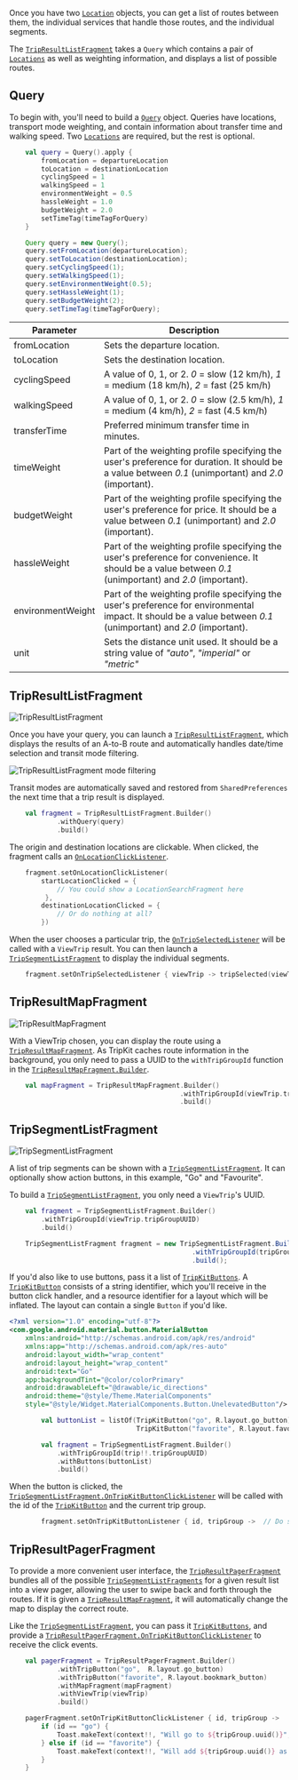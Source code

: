 Once you have two [`Location`](tripkit-android/com.skedgo.tripkit.common.model/-location/index.md) objects, you can get a list of routes between them, the individual services that handle those
routes, and the individual segments.
 
The [`TripResultListFragment`](tripkit-android/com.skedgo.tripkit.ui.tripresults/-trip-result-list-fragment/index.md) takes a `Query` which contains a pair of [`Locations`](tripkit-android/com.skedgo.tripkit.common.model/-location/index.md) as well as weighting information,
and displays a list of possible routes.

## Query

To begin with, you'll need to build a [`Query`](tripkit-android/com.skedgo.tripkit.common.model/-query/index.md) object. Queries have locations, transport mode weighting, and contain
information about transfer time and walking speed. Two [`Locations`](tripkit-android/com.skedgo.tripkit.common.model/-location/index.md) are required, but the rest is optional.

````kotlin tab="Kotlin"
    val query = Query().apply {
        fromLocation = departureLocation
        toLocation = destinationLocation
        cyclingSpeed = 1
        walkingSpeed = 1
        environmentWeight = 0.5
        hassleWeight = 1.0
        budgetWeight = 2.0
        setTimeTag(timeTagForQuery)
    }
````

````java tab="Java"
    Query query = new Query();
    query.setFromLocation(departureLocation);
    query.setToLocation(destinationLocation);
    query.setCyclingSpeed(1);
    query.setWalkingSpeed(1);
    query.setEnvironmentWeight(0.5);
    query.setHassleWeight(1);
    query.setBudgetWeight(2);
    query.setTimeTag(timeTagForQuery);
````

| Parameter | Description |
|-----------|-------------|
| fromLocation | Sets the departure location. |
| toLocation | Sets the destination location. |
| cyclingSpeed | A value of 0, 1, or 2. *0* = slow (12 km/h), *1* = medium (18 km/h), *2* = fast (25 km/h) |
| walkingSpeed | A value of 0, 1, or 2. *0* = slow (2.5 km/h), *1* = medium (4 km/h), *2* = fast (4.5 km/h) |
| transferTime | Preferred minimum transfer time in minutes. |
| timeWeight | Part of the weighting profile specifying the user's preference for duration. It should be a value between *0.1* (unimportant) and *2.0* (important). |
| budgetWeight | Part of the weighting profile specifying the user's preference for price. It should be a value between *0.1* (unimportant) and *2.0* (important). |
| hassleWeight | Part of the weighting profile specifying the user's preference for convenience. It should be a value between *0.1* (unimportant) and *2.0* (important). |
| environmentWeight | Part of the weighting profile specifying the user's preference for environmental impact. It should be a value between *0.1* (unimportant) and *2.0* (important). |
| unit | Sets the distance unit used. It should be a string value of *"auto"*, *"imperial"* or *"metric"*|

## TripResultListFragment

![TripResultListFragment](img/TripResultListFragment.png)

Once you have your query, you can launch a [`TripResultListFragment`](tripkit-android/com.skedgo.tripkit.ui.tripresults/-trip-result-list-fragment/index.md), which displays the results of an A-to-B route 
and automatically handles date/time selection and transit mode filtering.

![TripResultListFragment mode filtering](img/TripResultListFragment-ModeSelection.png)

Transit modes are automatically saved and restored from `SharedPreferences` the next time that a trip result is displayed.

````kotlin tab="Kotlin"
    val fragment = TripResultListFragment.Builder()
            .withQuery(query)
            .build()
````

The origin and destination locations are clickable. When clicked, the fragment calls an [`OnLocationClickListener`](tripkit-android/com.skedgo.tripkit.ui.tripresults/-trip-result-list-fragment/-on-location-click-listener/index.md).

````kotlin tab="Kotlin"
    fragment.setOnLocationClickListener(
        startLocationClicked = {
            // You could show a LocationSearchFragment here
         }, 
        destinationLocationClicked = {
            // Or do nothing at all?
        })
````

When the user chooses a particular trip, the [`OnTripSelectedListener`](tripkit-android/com.skedgo.tripkit.ui.tripresults/-trip-result-list-fragment/-on-trip-selected-listener/index.md) will be called with a `ViewTrip` result. 
You can then launch a [`TripSegmentListFragment`](tripkit_map_fragment.md#TripSegmentListFragment) to display the individual segments.

````kotlin tab="Kotlin"
    fragment.setOnTripSelectedListener { viewTrip -> tripSelected(viewTrip)}
````

## TripResultMapFragment

![TripResultMapFragment](img/TripResultMapFragment.png)

With a ViewTrip chosen, you can display the route using a [`TripResultMapFragment`](tripkit-android/com.skedgo.tripkit.ui.tripresult/-trip-result-map-fragment/index.md). As TripKit caches route information
in the background, you only need to pass a UUID to the `withTripGroupId` function in the [`TripResultMapFragment.Builder`](tripkit-android/com.skedgo.tripkit.ui.tripresult/-trip-result-map-fragment/-builder/index.md). 

````kotlin tab="Kotlin"
    val mapFragment = TripResultMapFragment.Builder()
                                           .withTripGroupId(viewTrip.tripGroupUUID)
                                           .build()
```` 

## TripSegmentListFragment

![TripSegmentListFragment](img/TripSegmentListFragment.png)

A list of trip segments can be shown with a [`TripSegmentListFragment`](tripkit-android/com.skedgo.tripkit.ui.tripresult/-trip-segment-list-fragment/index.md). It can optionally show action buttons, in this
example, "Go" and "Favourite".

To build a [`TripSegmentListFragment`](tripkit-android/com.skedgo.tripkit.ui.tripresult/-trip-segment-list-fragment/index.md), you only need a `ViewTrip`'s UUID.

````kotlin tab="Kotlin"
    val fragment = TripSegmentListFragment.Builder()
        .withTripGroupId(viewTrip.tripGroupUUID)
        .build()
````

````java tab="Java"
    TripSegmentListFragment fragment = new TripSegmentListFragment.Builder()
                                              .withTripGroupId(tripGroup.uuid())
                                              .build();
````

If you'd also like to use buttons, pass it a list of [`TripKitButtons`](tripkit-android/com.skedgo.tripkit.ui.model/-trip-kit-button/index.md). A [`TripKitButton`](tripkit-android/com.skedgo.tripkit.ui.model/-trip-kit-button/index.md) consists of a string identifier,
which you'll receive in the button click handler, and a resource identifier for a layout which will be inflated. The
layout can contain a single `Button` if you'd like.

````xml tab="Layout"
<?xml version="1.0" encoding="utf-8"?>
<com.google.android.material.button.MaterialButton 
    xmlns:android="http://schemas.android.com/apk/res/android"
    xmlns:app="http://schemas.android.com/apk/res-auto"
    android:layout_width="wrap_content"
    android:layout_height="wrap_content"
    android:text="Go"
    app:backgroundTint="@color/colorPrimary"
    android:drawableLeft="@drawable/ic_directions"
    android:theme="@style/Theme.MaterialComponents"
    style="@style/Widget.MaterialComponents.Button.UnelevatedButton"/>

````

````kotlin tab="Kotlin"
        val buttonList = listOf(TripKitButton("go", R.layout.go_button), 
                                TripKitButton("favorite", R.layout.favourite_button))

        val fragment = TripSegmentListFragment.Builder()
            .withTripGroupId(trip!!.tripGroupUUID)
            .withButtons(buttonList)
            .build()
````

When the button is clicked, the [`TripSegmentListFragment.OnTripKitButtonClickListener`](tripkit-android/com.skedgo.tripkit.ui.tripresult/-trip-segment-list-fragment/-on-trip-kit-button-click-listener/index.md) will be called with the id of the [`TripKitButton`](tripkit-android/com.skedgo.tripkit.ui.model/-trip-kit-button/index.md) and the
current trip group.

````kotlin tab="Kotlin"
        fragment.setOnTripKitButtonListener { id, tripGroup ->  // Do something with the button }
````

## TripResultPagerFragment

To provide a more convenient user interface, the [`TripResultPagerFragment`](tripkit-android/com.skedgo.tripkit.ui.tripresult/-trip-result-pager-fragment/index.md) bundles all of the possible [`TripSegmentListFragments`](trip_results.md#TripSegmentListFragment)
for a given result list into a view pager, allowing the user to swipe back and forth through the routes. If it is given a
[`TripResultMapFragment`](trip_results.md#TripResultMapFragment), it will automatically change the map to display the correct route.

Like the [`TripSegmentListFragment`](trip_results.md#TripSegmentListFragment), you can pass it [`TripKitButtons`](tripkit-android/com.skedgo.tripkit.ui.model/-trip-kit-button/index.md), and provide a [`TripResultPagerFragment.OnTripKitButtonClickListener`](tripkit-android/com.skedgo.tripkit.ui.tripresult/-trip-result-pager-fragment/-on-trip-kit-button-click-listener/index.md) to receive the click events.

````kotlin tab="Kotlin"
    val pagerFragment = TripResultPagerFragment.Builder()
            .withTripButton("go",  R.layout.go_button)
            .withTripButton("favorite", R.layout.bookmark_button)
            .withMapFragment(mapFragment)
            .withViewTrip(viewTrip)
            .build()

    pagerFragment.setOnTripKitButtonClickListener { id, tripGroup ->
        if (id == "go") {
            Toast.makeText(context!!, "Will go to ${tripGroup.uuid()}", Toast.LENGTH_SHORT).show()
        } else if (id == "favorite") {
            Toast.makeText(context!!, "Will add ${tripGroup.uuid()} as a favorite", Toast.LENGTH_SHORT).show()
        }
    }
````